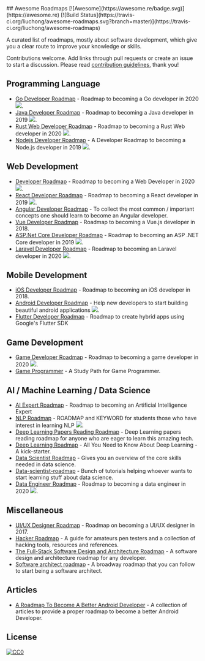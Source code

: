 <div class="github-widget" data-repo="liuchong/awesome-roadmaps"></div>
<script async src="https://pagead2.googlesyndication.com/pagead/js/adsbygoogle.js"></script><ins class="adsbygoogle" style="display:block" data-ad-client="ca-pub-6890694312814945" data-ad-slot="5473692530" data-ad-format="auto"  data-full-width-responsive="true"></ins><script>(adsbygoogle = window.adsbygoogle || []).push({});</script>
## Awesome Roadmaps [![Awesome](https://awesome.re/badge.svg)](https://awesome.re) [![Build Status](https://travis-ci.org/liuchong/awesome-roadmaps.svg?branch=master)](https://travis-ci.org/liuchong/awesome-roadmaps)

A curated list of roadmaps, mostly about software development, which give you a clear route to improve your knowledge or skills.

Contributions welcome.
Add links through pull requests or create an issue to start a discussion.
Please read [contribution guidelines](https://github.com/liuchong/awesome-roadmaps/blob/master/contributing.md), thank you!



## Programming Language
- [Go Developer Roadmap](https://raw.githubusercontent.com/Alikhll/golang-developer-roadmap) - Roadmap to becoming a Go developer in 2020 [<img src="https://img.shields.io/badge/Roadmap-2020-yellowgreen.svg">](https://raw.githubusercontent.com/Alikhll/golang-developer-roadmap).
- [Java Developer Roadmap](https://raw.githubusercontent.com/s4kibs4mi/java-developer-roadmap) - Roadmap to becoming a Java developer in 2019 [<img src="https://img.shields.io/badge/Roadmap-2019-yellowgreen.svg">](https://raw.githubusercontent.com/s4kibs4mi/java-developer-roadmap).
- [Rust Web Developer Roadmap](https://raw.githubusercontent.com/anshulrgoyal/rust-web-developer-roadmap) - Roadmap to becoming a Rust Web developer in 2020 [<img src="https://img.shields.io/badge/Roadmap-2020-yellowgreen.svg">](https://raw.githubusercontent.com/anshulrgoyal/rust-web-developer-roadmap).
- [Nodejs Developer Roadmap](https://raw.githubusercontent.com/aliyr/Nodejs-Developer-Roadmap) - A Developer Roadmap to becoming a Node.js developer in 2019 [<img src="https://img.shields.io/badge/Roadmap-2019-yellowgreen.svg">](https://raw.githubusercontent.com/aliyr/Nodejs-Developer-Roadmap).

## Web Development
- [Developer Roadmap](https://raw.githubusercontent.com/kamranahmedse/developer-roadmap) - Roadmap to becoming a Web Developer in 2020 [<img src="https://img.shields.io/badge/Roadmap-2020-yellowgreen.svg">](https://raw.githubusercontent.com/kamranahmedse/developer-roadmap).
- [React Developer Roadmap](https://raw.githubusercontent.com/adam-golab/react-developer-roadmap) - Roadmap to becoming a React developer in 2019 [<img src="https://img.shields.io/badge/Roadmap-2019-yellowgreen.svg">](https://raw.githubusercontent.com/adam-golab/react-developer-roadmap).
- [Angular Developer Roadmap](https://github.com/sulco/angular-developer-roadmap) - To collect the most common / important concepts one should learn to become an Angular developer.
- [Vue Developer Roadmap](https://github.com/flaviocopes/vue-developer-roadmap) - Roadmap to becoming a Vue.js developer in 2018.
- [ASP.Net Core Developer Roadmap](https://raw.githubusercontent.com/MoienTajik/AspNetCore-Developer-Roadmap) - Roadmap to becoming an ASP .NET Core developer in 2019 [<img src="https://img.shields.io/badge/Roadmap-2019-yellowgreen.svg">](https://raw.githubusercontent.com/MoienTajik/AspNetCore-Developer-Roadmap).
- [Laravel Developer Roadmap](https://raw.githubusercontent.com/Hasnayeen/laravel-developer-roadmap) - Roadmap to becoming an Laravel developer in 2020 [<img src="https://img.shields.io/badge/Roadmap-2020-yellowgreen.svg">](https://raw.githubusercontent.com/Hasnayeen/laravel-developer-roadmap).

## Mobile Development
- [iOS Developer Roadmap](https://github.com/BohdanOrlov/iOS-Developer-Roadmap) - Roadmap to becoming an iOS developer in 2018.
- [Android Developer Roadmap](https://raw.githubusercontent.com/anacoimbrag/android-developer-roadmap) - Help new developers to start building beautiful android applications [<img src="https://img.shields.io/badge/Roadmap-2019-yellowgreen.svg">](https://raw.githubusercontent.com/anacoimbrag/android-developer-roadmap).
- [Flutter Developer Roadmap](https://github.com/olexale/flutter_roadmap) - Roadmap to create hybrid apps using Google's Flutter SDK

## Game Development
- [Game Developer Roadmap](https://raw.githubusercontent.com/utilForever/game-developer-roadmap) - Roadmap to becoming a game developer in 2020 [<img src="https://img.shields.io/badge/Roadmap-2020-yellowgreen.svg">](https://raw.githubusercontent.com/utilForever/game-developer-roadmap).
- [Game Programmer](https://github.com/miloyip/game-programmer) - A Study Path for Game Programmer.

## AI / Machine Learning / Data Science
- [AI Expert Roadmap](https://github.com/AMAI-GmbH/AI-Expert-Roadmap) - Roadmap to becoming an Artificial Intelligence Expert
- [NLP Roadmap](https://raw.githubusercontent.com/graykode/nlp-roadmap) - ROADMAP and KEYWORD for students those who have interest in learning NLP [<img src="https://img.shields.io/badge/Roadmap-2019-yellowgreen.svg">](https://raw.githubusercontent.com/graykode/nlp-roadmap).
- [Deep Learning Papers Reading Roadmap](https://github.com/floodsung/Deep-Learning-Papers-Reading-Roadmap) - Deep Learning papers reading roadmap for anyone who are eager to learn this amazing tech.
- [Deep Learning Roadmap](https://github.com/machinelearningmindset/deep-learning-roadmap) - All You Need to Know About Deep Learning - A kick-starter.
- [Data Scientist Roadmap](https://github.com/hasbrain/data-science-roadmap) - Gives you an overview of the core skills needed in data science.
- [Data-scientist-roadmap](https://github.com/MrMimic/data-scientist-roadmap) - Bunch of tutorials helping whoever wants to start learning stuff about data science.
- [Data Engineer Roadmap](https://raw.githubusercontent.com/datastacktv/data-engineer-roadmap) - Roadmap to becoming a data engineer in 2020 [<img src="https://img.shields.io/badge/Roadmap-2020-yellowgreen.svg">](https://raw.githubusercontent.com/datastacktv/data-engineer-roadmap).

## Miscellaneous
- [UI/UX Designer Roadmap](https://github.com/togiberlin/ui-ux-designer-roadmap) - Roadmap on becoming a UI/UX designer in 2017.
- [Hacker Roadmap](https://github.com/Sundowndev/hacker-roadmap) - A guide for amateurs pen testers and a collection of hacking tools, resources and references.
- [The Full-Stack Software Design and Architecture Roadmap](https://github.com/stemmlerjs/software-design-and-architecture-roadmap) - A software design and architecture roadmap for any developer.
- [Software architect roadmap](https://github.com/AlaaAttya/software-architect-roadmap) - A broadway roadmap that you can follow to start being a software architect.

## Articles
- [A Roadmap To Become A Better Android Developer](https://medium.com/mindorks/a-roadmap-to-become-a-better-android-developer-3038cf7f8c8d) - A collection of articles to provide a proper roadmap to become a better Android Developer.

## License

[![CC0](http://mirrors.creativecommons.org/presskit/buttons/88x31/svg/cc-zero.svg)](https://creativecommons.org/publicdomain/zero/1.0/)